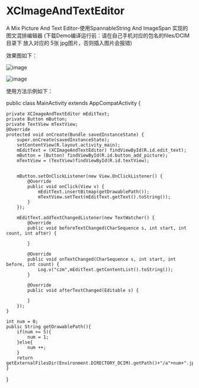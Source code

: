 # XCImageAndTextEditor
A Mix Picture And Text Editor-使用SpannableString And ImageSpan 实现的图文混排编辑器
(下载Demo编译运行前：请在自己手机对应的包名的files/DCIM 目录下 放入对应的 5张 jpg图片，否则插入图片会报错)

效果图如下：


![image](https://github.com/jczmdeveloper/XCImageAndTextEditor/blob/master/screenshots/01.gif)  


![image](https://github.com/jczmdeveloper/XCImageAndTextEditor/blob/master/screenshots/02.jpg)  


使用方法示例如下：


public class MainActivity extends AppCompatActivity {

    private XCImageAndTextEditor mEditText;
    private Button mButton;
    private TextView mTextView;
    @Override
    protected void onCreate(Bundle savedInstanceState) {
        super.onCreate(savedInstanceState);
        setContentView(R.layout.activity_main);
        mEditText = (XCImageAndTextEditor) findViewById(R.id.edit_text);
        mButton = (Button) findViewById(R.id.button_add_picture);
        mTextView = (TextView)findViewById(R.id.textView);


        mButton.setOnClickListener(new View.OnClickListener() {
            @Override
            public void onClick(View v) {
                mEditText.insertBitmap(getDrawablePath());
                mTextView.setText(mEditText.getText().toString());
            }
        });

        mEditText.addTextChangedListener(new TextWatcher() {
            @Override
            public void beforeTextChanged(CharSequence s, int start, int count, int after) {

            }

            @Override
            public void onTextChanged(CharSequence s, int start, int before, int count) {
                Log.v("czm",mEditText.getContentList().toString());
            }

            @Override
            public void afterTextChanged(Editable s) {

            }
        });
    }

    int num = 0;
    public String getDrawablePath(){
        if(num >= 5){
            num = 1;
        }else{
            num ++;
        }
        return getExternalFilesDir(Environment.DIRECTORY_DCIM).getPath()+"/a"+num+".jpg";
    }
}

